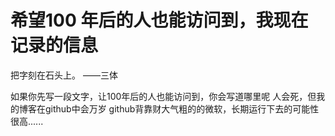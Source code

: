 # 希望100 年后的人也能访问到，我现在记录的信息
把字刻在石头上。 ——三体

如果你先写一段文字，让100年后的人也能访问到，你会写道哪里呢 人会死，但我的博客在github中会万岁 github背靠财大气粗的的微软，长期运行下去的可能性很高......